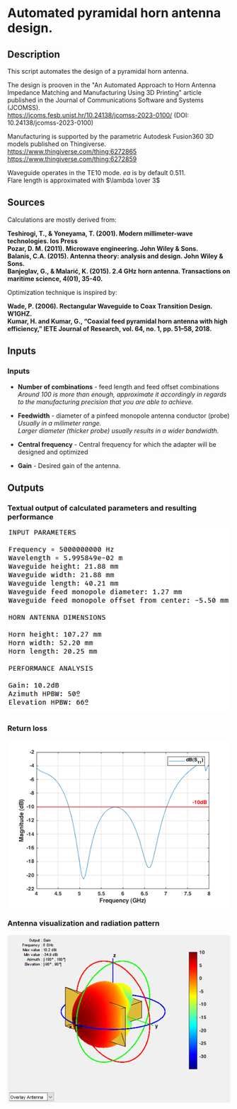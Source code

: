 # Automated pyramidal horn antenna design.

## Description
This script automates the design of a pyramidal horn antenna.  
  
The design is prooven in the "An Automated Approach to Horn Antenna Impedance Matching and Manufacturing Using 3D Printing" article published in the Journal of Communications Software and Systems (JCOMSS).  
https://jcoms.fesb.unist.hr/10.24138/jcomss-2023-0100/ (DOI: 10.24138/jcomss-2023-0100)  
  
Manufacturing is supported by the parametric Autodesk Fusion360 3D models published on Thingiverse.  
https://www.thingiverse.com/thing:6272865  
https://www.thingiverse.com/thing:6272859

Waveguide operates in the TE10 mode.
*ea* is by default 0.511.  
Flare length is approximated with $\lambda \over 3$
  
## Sources
Calculations are mostly derived from: 

**Teshirogi, T., & Yoneyama, T. (2001). Modern millimeter-wave technologies. Ios Press  
Pozar, D. M. (2011). Microwave engineering. John Wiley & Sons.  
Balanis, C.A. (2015). Antenna theory: analysis and design. John Wiley &
Sons.  
Banjeglav, G., & Malarić, K. (2015). 2.4 GHz horn antenna. Transactions on maritime science, 4(01), 35-40.**  

Optimization technique is inspired by:

**Wade, P. (2006). Rectangular Waveguide to Coax Transition Design. W1GHZ.    
Kumar, H. and Kumar, G., “Coaxial feed pyramidal horn antenna with
high efficiency,” IETE Journal of Research, vol. 64, no. 1, pp. 51–58,
2018.**  
  
## Inputs  
  
### Inputs   
  
* **Number of combinations** - feed length and feed offset combinations  
*Around 100 is more than enough, approximate it accordingly in regards to the manufacturing precision that you are able to achieve.*  

* **Feedwidth** - diameter of a pinfeed monopole antenna conductor (probe)  
*Usually in a milimeter range.*  
*Larger diameter (thicker probe) usually results in a wider bandwidth.*

* **Central frequency** - Central frequency for which the adapter will be designed and optimized

* **Gain** - Desired gain of the antenna.  
  
## Outputs

### Textual output of calculated parameters and resulting performance  
![Output](https://raw.githubusercontent.com/dnemec/pyramidal_horn_antenna_design/main/Images/Outputs.PNG?raw=true)
  
### Return loss  
![RL](https://raw.githubusercontent.com/dnemec/pyramidal_horn_antenna_design/main/Images/Returnloss.png?raw=true)
  
### Antenna visualization and radiation pattern  
![WG](https://raw.githubusercontent.com/dnemec/pyramidal_horn_antenna_design/main/Images/Pattern.png?raw=true)
